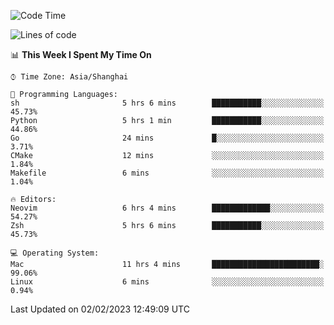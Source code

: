 <!--START_SECTION:waka-->
![Code Time](http://img.shields.io/badge/Code%20Time-1%2C125%20hrs%2044%20mins-blue)

![Lines of code](https://img.shields.io/badge/From%20Hello%20World%20I%27ve%20Written-24%20Thousand%20lines%20of%20code-blue)

📊 **This Week I Spent My Time On** 

```text
⌚︎ Time Zone: Asia/Shanghai

💬 Programming Languages: 
sh                       5 hrs 6 mins        ███████████░░░░░░░░░░░░░░   45.73% 
Python                   5 hrs 1 min         ███████████░░░░░░░░░░░░░░   44.86% 
Go                       24 mins             █░░░░░░░░░░░░░░░░░░░░░░░░   3.71% 
CMake                    12 mins             ░░░░░░░░░░░░░░░░░░░░░░░░░   1.84% 
Makefile                 6 mins              ░░░░░░░░░░░░░░░░░░░░░░░░░   1.04%

🔥 Editors: 
Neovim                   6 hrs 4 mins        █████████████░░░░░░░░░░░░   54.27% 
Zsh                      5 hrs 6 mins        ███████████░░░░░░░░░░░░░░   45.73%

💻 Operating System: 
Mac                      11 hrs 4 mins       ████████████████████████░   99.06% 
Linux                    6 mins              ░░░░░░░░░░░░░░░░░░░░░░░░░   0.94%

```


 Last Updated on 02/02/2023 12:49:09 UTC
<!--END_SECTION:waka-->
